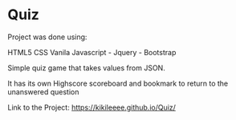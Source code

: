# Quiz

Project was done using:

HTML5
CSS
Vanila Javascript   - Jquery   - Bootstrap

Simple quiz game that takes values from JSON.

It has its own Highscore scoreboard and bookmark to return to the unanswered question

 Link to the Project: https://kikileeee.github.io/Quiz/
